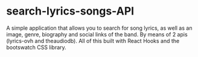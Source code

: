 # search-lyrics-songs-API
A simple application that allows you to search for song lyrics, as well as an image, genre, biography and social links of the band. By means of 2 apis (lyrics-ovh and theaudiodb). All of this built with React Hooks and the bootswatch CSS library.
